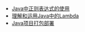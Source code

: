 * [Java中正则表达式的使用](/Java/Java杂谈/Java中正则表达式的使用 "Java中正则表达式的使用")
* [理解和运用Java中的Lambda](/Java/Java杂谈/理解和运用Java中的Lambda "理解和运用Java中的Lambda")
* [Java项目打包部署](/Java/Java杂谈/Java项目打包部署 "Java项目打包部署")

